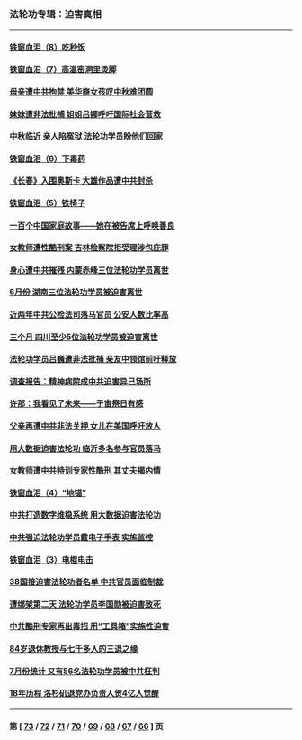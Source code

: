 ### 法轮功专辑：迫害真相
---
#### [铁窗血泪（8）吃秒饭](../../pages/nf4379/n13813761.md?09060430) 
#### [铁窗血泪（7）高温窑洞里烫脚](../../pages/nf4379/n13816073.md?09060430) 
#### [母亲遭中共拘禁 美华裔女孩叹中秋难团圆](../../pages/nf4379/n13815894.md?09060430) 
#### [妹妹遭非法批捕 姐姐吕娜呼吁国际社会营救](../../pages/nf4379/n13814832.md?09060430) 
#### [中秋临近 亲人陷冤狱 法轮功学员盼他们回家](../../pages/nf4379/n13814674.md?09060430) 
#### [铁窗血泪（6）下毒药](../../pages/nf4379/n13793192.md?09060430) 
#### [《长春》入围奥斯卡 大雄作品遭中共封杀](../../pages/nf4379/n13813594.md?09060430) 
#### [铁窗血泪（5）铁椅子](../../pages/nf4379/n13805871.md?09060430) 
#### [一百个中国家庭故事——她在被告席上呼唤善良](../../pages/nf4379/n13805472.md?09060430) 
#### [女教师遭性酷刑案 吉林检察院拒受理涉包庇罪](../../pages/nf4379/n13808837.md?09060430) 
#### [身心遭中共摧残 内蒙赤峰三位法轮功学员离世](../../pages/nf4379/n13808436.md?09060430) 
#### [6月份 湖南三位法轮功学员被迫害离世](../../pages/nf4379/n13807730.md?09060430) 
#### [近两年中共公检法司落马官员 公安人数比率高](../../pages/nf4379/n13807094.md?09060430) 
#### [三个月 四川至少5位法轮功学员被迫害离世](../../pages/nf4379/n13807221.md?09060430) 
#### [法轮功学员吕巍遭非法批捕 亲友中领馆前吁释放](../../pages/nf4379/n13806418.md?09060430) 
#### [调查报告：精神病院成中共迫害异己场所](../../pages/nf4379/n13806163.md?09060430) 
#### [许那：我看见了未来——于宙祭日有感](../../pages/nf4379/n13805469.md?09060430) 
#### [父亲再遭中共非法关押 女儿在美国呼吁放人](../../pages/nf4379/n13804643.md?09060430) 
#### [用大数据迫害法轮功 临沂多名参与官员落马](../../pages/nf4379/n13803374.md?09060430) 
#### [女教师遭中共特训专家性酷刑 其丈夫揭内情](../../pages/nf4379/n13802924.md?09060430) 
#### [铁窗血泪（4）“地锚”](../../pages/nf4379/n13801004.md?09060430) 
#### [中共打造数字维稳系统 用大数据迫害法轮功](../../pages/nf4379/n13799087.md?09060430) 
#### [中共强迫法轮功学员戴电子手表 实施监控](../../pages/nf4379/n13800403.md?09060430) 
#### [铁窗血泪（3）电棍电击](../../pages/nf4379/n13798789.md?09060430) 
#### [38国接迫害法轮功者名单 中共官员面临制裁](../../pages/nf4379/n13799696.md?09060430) 
#### [遭绑架第二天 法轮功学员李国勋被迫害致死](../../pages/nf4379/n13797464.md?09060430) 
#### [中共酷刑专家再出毒招 用“工具箱”实施性迫害](../../pages/nf4379/n13797202.md?09060430) 
#### [84岁退休教授与七千多人的三退之缘](../../pages/nf4379/n13796650.md?09060430) 
#### [7月份统计 又有56名法轮功学员被中共枉判](../../pages/nf4379/n13795640.md?09060430) 
#### [18年历程 洛杉矶退党办负责人贺4亿人觉醒](../../pages/nf4379/n13795117.md?09060430) 

---
#### 第 [ [73](./73.md?09060430) / [72](./72.md?09060430) / [71](./71.md?09060430) / [70](./70.md?09060430) / [69](./69.md?09060430) / [68](./68.md?09060430) / [67](./67.md?09060430) / [66](./66.md?09060430) ] 页
